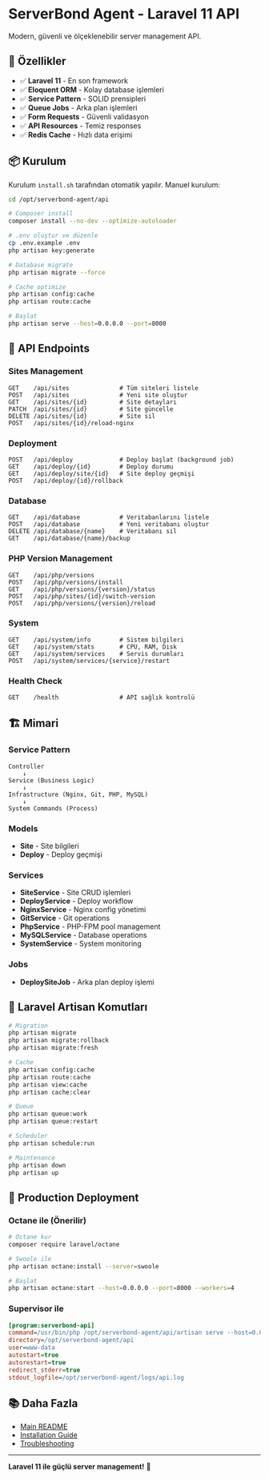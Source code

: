 # ServerBond Agent - Laravel 11 API

Modern, güvenli ve ölçeklenebilir server management API.

## 🚀 Özellikler

- ✅ **Laravel 11** - En son framework
- ✅ **Eloquent ORM** - Kolay database işlemleri
- ✅ **Service Pattern** - SOLID prensipleri
- ✅ **Queue Jobs** - Arka plan işlemleri
- ✅ **Form Requests** - Güvenli validasyon
- ✅ **API Resources** - Temiz responses
- ✅ **Redis Cache** - Hızlı data erişimi

## 📦 Kurulum

Kurulum `install.sh` tarafından otomatik yapılır. Manuel kurulum:

```bash
cd /opt/serverbond-agent/api

# Composer install
composer install --no-dev --optimize-autoloader

# .env oluştur ve düzenle
cp .env.example .env
php artisan key:generate

# Database migrate
php artisan migrate --force

# Cache optimize
php artisan config:cache
php artisan route:cache

# Başlat
php artisan serve --host=0.0.0.0 --port=8000
```

## 🎯 API Endpoints

### Sites Management
```http
GET    /api/sites              # Tüm siteleri listele
POST   /api/sites              # Yeni site oluştur
GET    /api/sites/{id}         # Site detayları
PATCH  /api/sites/{id}         # Site güncelle
DELETE /api/sites/{id}         # Site sil
POST   /api/sites/{id}/reload-nginx
```

### Deployment
```http
POST   /api/deploy             # Deploy başlat (background job)
GET    /api/deploy/{id}        # Deploy durumu
GET    /api/deploy/site/{id}   # Site deploy geçmişi
POST   /api/deploy/{id}/rollback
```

### Database
```http
GET    /api/database           # Veritabanlarını listele
POST   /api/database           # Yeni veritabanı oluştur
DELETE /api/database/{name}    # Veritabanı sil
GET    /api/database/{name}/backup
```

### PHP Version Management
```http
GET    /api/php/versions
POST   /api/php/versions/install
GET    /api/php/versions/{version}/status
POST   /api/php/sites/{id}/switch-version
POST   /api/php/versions/{version}/reload
```

### System
```http
GET    /api/system/info        # Sistem bilgileri
GET    /api/system/stats       # CPU, RAM, Disk
GET    /api/system/services    # Servis durumları
POST   /api/system/services/{service}/restart
```

### Health Check
```http
GET    /health                 # API sağlık kontrolü
```

## 🏗️ Mimari

### Service Pattern
```
Controller
    ↓
Service (Business Logic)
    ↓
Infrastructure (Nginx, Git, PHP, MySQL)
    ↓
System Commands (Process)
```

### Models
- **Site** - Site bilgileri
- **Deploy** - Deploy geçmişi

### Services
- **SiteService** - Site CRUD işlemleri
- **DeployService** - Deploy workflow
- **NginxService** - Nginx config yönetimi
- **GitService** - Git operations
- **PhpService** - PHP-FPM pool management
- **MySQLService** - Database operations
- **SystemService** - System monitoring

### Jobs
- **DeploySiteJob** - Arka plan deploy işlemi

## 🔧 Laravel Artisan Komutları

```bash
# Migration
php artisan migrate
php artisan migrate:rollback
php artisan migrate:fresh

# Cache
php artisan config:cache
php artisan route:cache
php artisan view:cache
php artisan cache:clear

# Queue
php artisan queue:work
php artisan queue:restart

# Scheduler
php artisan schedule:run

# Maintenance
php artisan down
php artisan up
```

## 🚀 Production Deployment

### Octane ile (Önerilir)
```bash
# Octane kur
composer require laravel/octane

# Swoole ile
php artisan octane:install --server=swoole

# Başlat
php artisan octane:start --host=0.0.0.0 --port=8000 --workers=4
```

### Supervisor ile
```ini
[program:serverbond-api]
command=/usr/bin/php /opt/serverbond-agent/api/artisan serve --host=0.0.0.0 --port=8000
directory=/opt/serverbond-agent/api
user=www-data
autostart=true
autorestart=true
redirect_stderr=true
stdout_logfile=/opt/serverbond-agent/logs/api.log
```

## 📚 Daha Fazla

- [Main README](../README.md)
- [Installation Guide](../INSTALLATION_GUIDE.md)
- [Troubleshooting](../TROUBLESHOOTING.md)

---

**Laravel 11 ile güçlü server management!** 🚀
